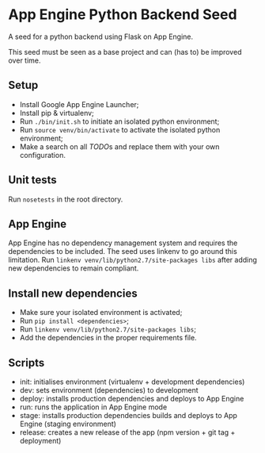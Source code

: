 # App Engine Python Backend Seed
A seed for a python backend using Flask on App Engine.

This seed must be seen as a base project and can (has to) be improved over time.

## Setup

- Install Google App Engine Launcher;
- Install pip & virtualenv;
- Run `./bin/init.sh` to initiate an isolated python environment;
- Run `source venv/bin/activate` to activate the isolated python environment;
- Make a search on all *TODO*s and replace them with your own configuration.

## Unit tests

Run `nosetests` in the root directory.

## App Engine

App Engine has no dependency management system and requires the dependencies to be included.
The seed uses linkenv to go around this limitation.
Run `linkenv venv/lib/python2.7/site-packages libs` after adding new dependencies to remain compliant.

## Install new dependencies

- Make sure your isolated environment is activated;
- Run `pip install <dependencies>`;
- Run `linkenv venv/lib/python2.7/site-packages libs`;
- Add the dependencies in the proper requirements file.

## Scripts

- init: initialises environment (virtualenv + development dependencies)
- dev: sets environment (dependencies) to development
- deploy: installs production dependencies and deploys to App Engine
- run: runs the application in App Engine mode
- stage: installs production dependencies builds and deploys to App Engine (staging environment)
- release: creates a new release of the app (npm version + git tag + deployment)